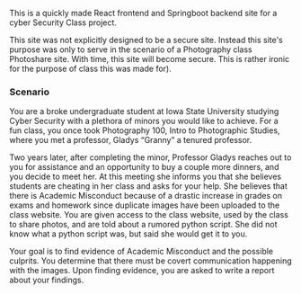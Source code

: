 This is a quickly made React frontend and Springboot backend site for a cyber Security Class project.

This site was not explicitly designed to be a secure site. Instead this site's purpose was only
to serve in the scenario of a Photography class Photoshare site. With time, this site will
become secure. This is rather ironic for the purpose of class this was made for). 

### Scenario
You are a broke undergraduate student at Iowa State University studying Cyber Security with a plethora of minors 
you would like to achieve. For a fun class, you once took Photography 100, Intro to Photographic Studies, 
where you met a professor, Gladys “Granny” a tenured professor. 

Two years later, after completing the minor, Professor Gladys reaches out to you for assistance and an opportunity to 
buy a couple more dinners, and you decide to meet her. At this meeting she informs you that she believes students are 
cheating in her class and asks for your help. She believes that there is Academic Misconduct because of a 
drastic increase in grades on exams and homework since duplicate images have been uploaded to the class website. 
You are given access to the class website, used by the class to share photos, and are told about a rumored python script. 
She did not know what a python script was, but said she would get it to you. 

Your goal is to find evidence of Academic Misconduct and the possible culprits. You determine that there must be 
covert communication happening with the images. Upon finding evidence, you are asked to write a report about your findings.
